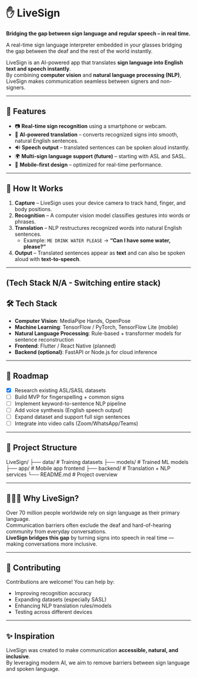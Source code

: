 # ✋ LiveSign  

**Bridging the gap between sign language and regular speech – in real time.**

A real-time sign language interpreter embedded in your glasses bridging the gap between the deaf and the rest of the world instantly.

LiveSign is an AI-powered app that translates **sign language into English text and speech instantly**.  
By combining **computer vision** and **natural language processing (NLP)**, LiveSign makes communication seamless between signers and non-signers.

---

## 🚀 Features
- 📷 **Real-time sign recognition** using a smartphone or webcam.  
- 🧠 **AI-powered translation** – converts recognized signs into smooth, natural English sentences.  
- 🔊 **Speech output** – translated sentences can be spoken aloud instantly.  
- 🌍 **Multi-sign language support (future)** – starting with ASL and SASL.  
- 📱 **Mobile-first design** – optimized for real-time performance.  

---

## 🔧 How It Works
1. **Capture** – LiveSign uses your device camera to track hand, finger, and body positions.  
2. **Recognition** – A computer vision model classifies gestures into words or phrases.  
3. **Translation** – NLP restructures recognized words into natural English sentences.  
   - Example: `ME DRINK WATER PLEASE` → **“Can I have some water, please?”**  
4. **Output** – Translated sentences appear as **text** and can also be spoken aloud with **text-to-speech**.  

---
## (Tech Stack N/A - Switching entire stack)

## 🛠 Tech Stack
- **Computer Vision**: MediaPipe Hands, OpenPose  
- **Machine Learning**: TensorFlow / PyTorch, TensorFlow Lite (mobile)  
- **Natural Language Processing**: Rule-based + transformer models for sentence reconstruction  
- **Frontend**: Flutter / React Native (planned)  
- **Backend (optional)**: FastAPI or Node.js for cloud inference  

---

## 📌 Roadmap
- [x] Research existing ASL/SASL datasets  
- [ ] Build MVP for fingerspelling + common signs  
- [ ] Implement keyword-to-sentence NLP pipeline  
- [ ] Add voice synthesis (English speech output)  
- [ ] Expand dataset and support full sign sentences  
- [ ] Integrate into video calls (Zoom/WhatsApp/Teams)  

---

## 📂 Project Structure
LiveSign/
├── data/ # Training datasets
├── models/ # Trained ML models
├── app/ # Mobile app frontend
├── backend/ # Translation + NLP services
└── README.md # Project overview

---

## 🧑‍🤝‍🧑 Why LiveSign?
Over 70 million people worldwide rely on sign language as their primary language.  
Communication barriers often exclude the deaf and hard-of-hearing community from everyday conversations.  
**LiveSign bridges this gap** by turning signs into speech in real time — making conversations more inclusive.  

---

## 🤝 Contributing
Contributions are welcome! You can help by:  
- Improving recognition accuracy  
- Expanding datasets (especially SASL)  
- Enhancing NLP translation rules/models  
- Testing across different devices  

---

## ✨ Inspiration
LiveSign was created to make communication **accessible, natural, and inclusive**.  
By leveraging modern AI, we aim to remove barriers between sign language and spoken language.  


